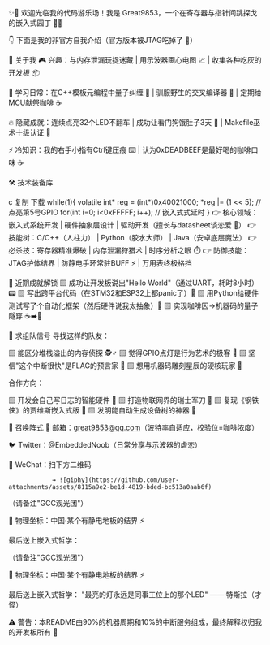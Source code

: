 ✨🎉 欢迎光临我的代码游乐场！我是 Great9853，一个在寄存器与指针间跳探戈的嵌入式园丁 🔧🌱

👇 下面是我的非官方自我介绍（官方版本被JTAG吃掉了 🔌）

🤖 关于我
🎮 兴趣：与内存泄漏玩捉迷藏 | 用示波器画心电图 📈 | 收集各种吃灰的开发板 📦

🌱 学习日常：在C++模板元编程中量子纠缠 💫 | 驯服野生的交叉编译器 🦖 | 定期给MCU献祭咖啡 ☕

🔥 隐藏成就：连续点亮32个LED不翻车 | 成功让看门狗饿肚子3天 🐶 | Makefile巫术十级认证 🧙

⚡ 冷知识：我的右手小指有Ctrl键压痕 ⌨️ | 认为0xDEADBEEF是最好喝的咖啡口味 ☕

🛠️ 技术装备库

c
复制
下载
while(1){
    volatile int* reg = (int*)0x40021000;
    *reg |= (1 << 5);  // 点亮第5号GPIO
    for(int i=0; i<0xFFFFF; i++); // 嵌入式式延时
}
👉 核心领域：嵌入式系统开发 | 硬件抽象层设计 | 驱动开发（擅长与datasheet谈恋爱 📑）
👉 技能树：C/C++（人柱力） | Python（胶水大师） | Java（安卓底层魔法）
👉 必杀技：寄存器精准爆破 | 内存泄漏狩猎术 | 时序分析之眼 ⏱️
👉 防御技能：JTAG护体结界 | 防静电手环常驻BUFF ⚡ | 万用表终极格挡

🚀 近期成就解锁
▨ 成功让开发板说出"Hello World"（通过UART，耗时8小时）📟
▨ 写出跨平台代码（在STM32和ESP32上都panic了）🤯
▨ 用Python给硬件测试写了个自动化框架（然后硬件说我太抽象）🐍
▨ 实现咖啡因→机器码的量子隧穿 ☕➡️💾

🤝 求组队信号
寻找这样的队友：

▨ 能区分堆栈溢出的内存侦探 🕵️♂️
▨ 觉得GPIO点灯是行为艺术的极客 🎨
▨ 坚信"这个中断很快"是FLAG的预言家 🚩
▨ 想用机器码雕刻星辰的硬核玩家 🌌

合作方向：

▨ 开发会自己写日志的智能硬件 📝
▨ 打造物联网界的瑞士军刀 📶
▨ 复现《钢铁侠》的贾维斯嵌入式版 🤖
▨ 发明能自动生成设备树的神器 🌳

📮 召唤阵式
📧 邮箱：great9853@qq.com（波特率自适应，校验位=咖啡浓度）

🐦 Twitter：@EmbeddedNoob（日常分享与示波器的虐恋）

💬 WeChat：扫下方二维码

                → ![giphy](https://github.com/user-attachments/assets/8115a9e2-be1d-4819-bded-bc513a0aab6f)

（请备注"GCC观光团"）

📍 物理坐标：中国·某个有静电地板的结界 ⚡

最后送上嵌入式哲学：


（请备注"GCC观光团"）

📍 物理坐标：中国·某个有静电地板的结界 ⚡

最后送上嵌入式哲学：
"最亮的灯永远是同事工位上的那个LED" —— 特斯拉（才怪）

⚠️ 警告：本README由90%的机器周期和10%的中断服务组成，最终解释权归我的开发板所有 🔋
